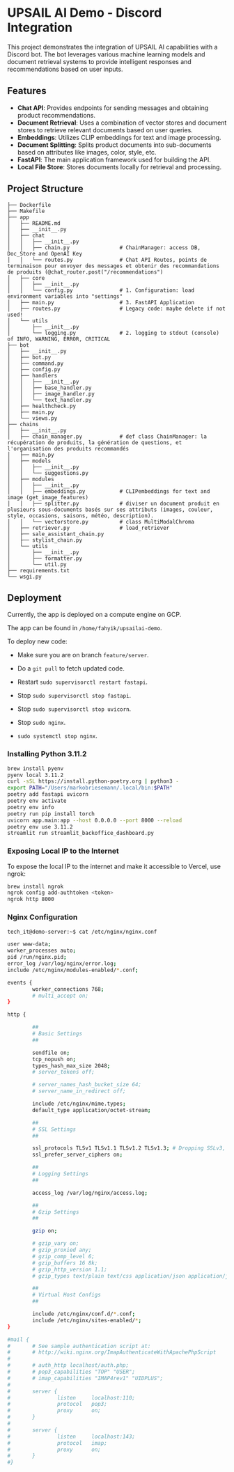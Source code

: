 # UPSAIL AI Demo - Discord Integration

This project demonstrates the integration of UPSAIL AI capabilities with a Discord bot. The bot leverages various machine learning models and document retrieval systems to provide intelligent responses and recommendations based on user inputs.

## Features

- **Chat API**: Provides endpoints for sending messages and obtaining product recommendations.
- **Document Retrieval**: Uses a combination of vector stores and document stores to retrieve relevant documents based on user queries.
- **Embeddings**: Utilizes CLIP embeddings for text and image processing.
- **Document Splitting**: Splits product documents into sub-documents based on attributes like images, color, style, etc.
- **FastAPI**: The main application framework used for building the API.
- **Local File Store**: Stores documents locally for retrieval and processing.

## Project Structure

```
├── Dockerfile  
├── Makefile  
├── app   
│   ├── README.md  
│   ├── __init__.py  
│   ├── chat  
│   │   ├── __init__.py  
│   │   ├── chain.py                # ChainManager: access DB, Doc_Store and OpenAI Key
│   │   └── routes.py               # Chat API Routes, points de terminaison pour envoyer des messages et obtenir des recommandations de produits (@chat_router.post("/recommendations")
│   ├── core
│   │   ├── __init__.py
│   │   └── config.py               # 1. Configuration: load environment variables into "settings"
│   ├── main.py                     # 3. FastAPI Application
│   ├── routes.py                   # Legacy code: maybe delete if not used!
│   └── utils
│       ├── __init__.py
│       └── logging.py              # 2. logging to stdout (console) of INFO, WARNING, ERROR, CRITICAL
├── bot
│   ├── __init__.py
│   ├── bot.py
│   ├── command.py
│   ├── config.py
│   ├── handlers
│   │   ├── __init__.py
│   │   ├── base_handler.py
│   │   ├── image_handler.py
│   │   └── text_handler.py
│   ├── healthcheck.py
│   ├── main.py
│   └── views.py
├── chains
│   ├── __init__.py
│   ├── chain_manager.py            # def class ChainManager: la récupération de produits, la génération de questions, et l'organisation des produits recommandés
│   ├── main.py
│   ├── models
│   │   ├── __init__.py
│   │   └── suggestions.py
│   ├── modules
│   │   ├── __init__.py
│   │   ├── embeddings.py           # CLIPembeddings for text and image (get_image_features)
│   │   ├── splitter.py             # diviser un document produit en plusieurs sous-documents basés sur ses attributs (images, couleur, style, occasions, saisons, météo, description).
│   │   └── vectorstore.py          # class MultiModalChroma
│   ├── retriever.py                # load_retriever
│   ├── sale_assistant_chain.py
│   ├── stylist_chain.py
│   └── utils
│       ├── __init__.py
│       ├── formatter.py
│       └── util.py
├── requirements.txt
└── wsgi.py
```

## Deployment

Currently, the app is deployed on a compute engine on GCP.

The app can be found in `/home/fahyik/upsailai-demo`.

To deploy new code:
- Make sure you are on branch `feature/server`.
- Do a `git pull` to fetch updated code.
- Restart `sudo supervisorctl restart fastapi`.

- Stop `sudo supervisorctl stop fastapi`.
- Stop `sudo supervisorctl stop uvicorn`.
- Stop `sudo nginx`.
- `sudo systemctl stop nginx`.

### Installing Python 3.11.2

```sh
brew install pyenv
pyenv local 3.11.2
curl -sSL https://install.python-poetry.org | python3 -
export PATH="/Users/markobriesemann/.local/bin:$PATH"
poetry add fastapi uvicorn
poetry env activate
poetry env info
poetry run pip install torch
uvicorn app.main:app --host 0.0.0.0 --port 8000 --reload
poetry env use 3.11.2
streamlit run streamlit_backoffice_dashboard.py
```

### Exposing Local IP to the Internet

To expose the local IP to the internet and make it accessible to Vercel, use ngrok:

```sh
brew install ngrok
ngrok config add-authtoken <token>
ngrok http 8000
```

### Nginx Configuration

```sh
tech_it@demo-server:~$ cat /etc/nginx/nginx.conf

user www-data;
worker_processes auto;
pid /run/nginx.pid;
error_log /var/log/nginx/error.log;
include /etc/nginx/modules-enabled/*.conf;

events {
        worker_connections 768;
        # multi_accept on;
}

http {

        ##
        # Basic Settings
        ##

        sendfile on;
        tcp_nopush on;
        types_hash_max_size 2048;
        # server_tokens off;

        # server_names_hash_bucket_size 64;
        # server_name_in_redirect off;

        include /etc/nginx/mime.types;
        default_type application/octet-stream;

        ##
        # SSL Settings
        ##

        ssl_protocols TLSv1 TLSv1.1 TLSv1.2 TLSv1.3; # Dropping SSLv3, ref: POODLE
        ssl_prefer_server_ciphers on;

        ##
        # Logging Settings
        ##

        access_log /var/log/nginx/access.log;

        ##
        # Gzip Settings
        ##

        gzip on;

        # gzip_vary on;
        # gzip_proxied any;
        # gzip_comp_level 6;
        # gzip_buffers 16 8k;
        # gzip_http_version 1.1;
        # gzip_types text/plain text/css application/json application/javascript text/xml application/xml application/xml+rss text/javascript;

        ##
        # Virtual Host Configs
        ##

        include /etc/nginx/conf.d/*.conf;
        include /etc/nginx/sites-enabled/*;
}

#mail {
#       # See sample authentication script at:
#       # http://wiki.nginx.org/ImapAuthenticateWithApachePhpScript
#
#       # auth_http localhost/auth.php;
#       # pop3_capabilities "TOP" "USER";
#       # imap_capabilities "IMAP4rev1" "UIDPLUS";
#
#       server {
#               listen     localhost:110;
#               protocol   pop3;
#               proxy      on;
#       }
#
#       server {
#               listen     localhost:143;
#               protocol   imap;
#               proxy      on;
#       }
#}

